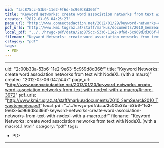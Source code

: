 ```yaml
---
uid: "2ac875cc-53b6-11e2-9f6d-5c969d8d366f"
title: "Keyword Networks: create word association networks from text with NodeXL (with a macro)"
created: "2012-03-06 04:25:27"
page_url: "http://www.connectedaction.net/2012/01/29/keyword-networks-create-word-association-networks-from-text-with-nodexl-with-a-macro/#more-3972"
pdf_urls: "http://www.kmi.tugraz.at/staff/markus/documents/2010_SemSearch2010_Tweetonomies.pdf"
local_pdf: "../../hrwgc-pdf/data/2ac875cc-53b6-11e2-9f6d-5c969d8d366f-keyword-networks-create-word-association-networks-from-text-with-nodexl-with-a-macro.pdf"
filename: "Keyword Networks: create word association networks from text with NodeXL (with a macro).html"
category: "pdf"
tags: 
 - PDF
---
```

---
uid: "2c00b33a-53b6-11e2-9e63-5c969d8d366f"
title: "Keyword Networks: create word association networks from text with NodeXL (with a macro)"
created: "2012-03-06 04:24:47"
page_url: "http://www.connectedaction.net/2012/01/29/keyword-networks-create-word-association-networks-from-text-with-nodexl-with-a-macro/#more-3972"
pdf_urls: "http://www.kmi.tugraz.at/staff/markus/documents/2010_SemSearch2010_Tweetonomies.pdf"
local_pdf: "../../hrwgc-pdf/data/2c00b33a-53b6-11e2-9e63-5c969d8d366f-keyword-networks-create-word-association-networks-from-text-with-nodexl-with-a-macro.pdf"
filename: "Keyword Networks: create word association networks from text with NodeXL (with a macro)_1.html"
category: "pdf"
tags: 
 - PDF
---
